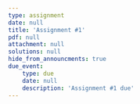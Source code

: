 ```yaml
---
type: assignment
date: null
title: 'Assignment #1'
pdf: null
attachment: null
solutions: null
hide_from_announcments: true
due_event: 
    type: due
    date: null
    description: 'Assignment #1 due'
---
```


